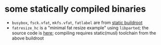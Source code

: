 # some statically compiled binaries

* `busybox`, `fsck.vfat`, `mkfs.vfat`, `fatlabel` are from [static buildroot](https://github.com/bittboy/buildroot)
* `fatresize_hc` is a "minimal fat resize example" using `libparted`; the source code is [here](https://github.com/flabbergast/fatresize/tree/hardcoded); compiling requires static(musl) toolchain from the above buildroot
